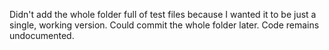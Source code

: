 Didn't add the whole folder full of test files because I wanted it to be just a single, working version. Could commit the whole folder later.
Code remains undocumented.
